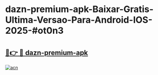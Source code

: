 # dazn-premium-apk-Baixar-Gratis-Ultima-Versao-Para-Android-IOS-2025-#ot0n3

# <h2><a href="https://ainizakaria.my?title=dazn-premium-apk&ref=25M">🔗👉 🔴 dazn-premium-apk</a></h2>

[![acn](https://github.com/user-attachments/assets/0f9c940e-d8b0-45ae-aac7-cd30a18b3e1c)](https://ainizakaria.my?title=dazn-premium-apk&ref=25M)

